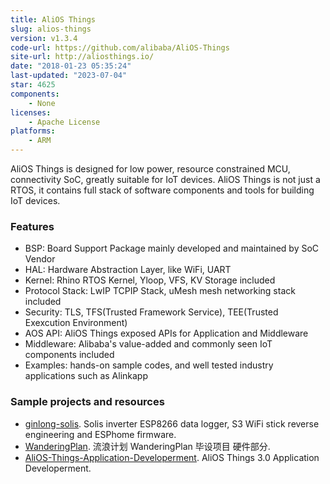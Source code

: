 ```yaml
---
title: AliOS Things
slug: alios-things
version: v1.3.4
code-url: https://github.com/alibaba/AliOS-Things
site-url: http://aliosthings.io/
date: "2018-01-23 05:35:24"
last-updated: "2023-07-04"
star: 4625
components:
    - None
licenses:
    - Apache License
platforms:
    - ARM
---
```

AliOS Things is designed for low power, resource constrained MCU, connectivity SoC, greatly suitable for IoT devices. AliOS Things is not just a RTOS, it contains full stack of software components and tools for building IoT devices.

<!--more-->

### Features

- BSP: Board Support Package mainly developed and maintained by SoC Vendor
- HAL: Hardware Abstraction Layer, like WiFi, UART
- Kernel: Rhino RTOS Kernel, Yloop, VFS, KV Storage included
- Protocol Stack: LwIP TCPIP Stack, uMesh mesh networking stack included
- Security: TLS, TFS(Trusted Framework Service), TEE(Trusted Exexcution Environment)
- AOS API: AliOS Things exposed APIs for Application and Middleware
- Middleware: Alibaba's value-added and commonly seen IoT components included
- Examples: hands-on sample codes, and well tested industry applications such as Alinkapp

### Sample projects and resources

<!--github-projects-->
- [ginlong-solis](https://github.com/hn/ginlong-solis). Solis inverter ESP8266 data logger, S3 WiFi stick reverse engineering and ESPhome firmware.
- [WanderingPlan](https://github.com/FENGHSIAO/WanderingPlan). 流浪计划 WanderingPlan 毕设项目 硬件部分.
- [AliOS-Things-Application-Developerment](https://github.com/xiaowenxia/AliOS-Things-Application-Developerment). AliOS Things 3.0 Application Developerment.
